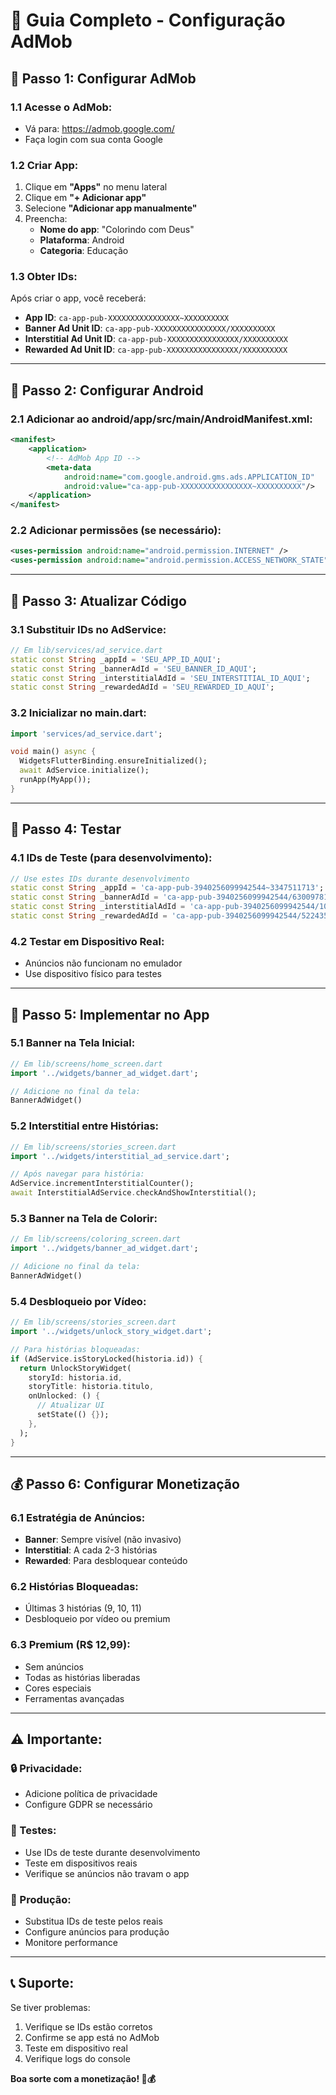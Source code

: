 # 🎯 Guia Completo - Configuração AdMob

## 📱 **Passo 1: Configurar AdMob**

### **1.1 Acesse o AdMob:**
- Vá para: https://admob.google.com/
- Faça login com sua conta Google

### **1.2 Criar App:**
1. Clique em **"Apps"** no menu lateral
2. Clique em **"+ Adicionar app"**
3. Selecione **"Adicionar app manualmente"**
4. Preencha:
   - **Nome do app**: "Colorindo com Deus"
   - **Plataforma**: Android
   - **Categoria**: Educação

### **1.3 Obter IDs:**
Após criar o app, você receberá:
- **App ID**: `ca-app-pub-XXXXXXXXXXXXXXXX~XXXXXXXXXX`
- **Banner Ad Unit ID**: `ca-app-pub-XXXXXXXXXXXXXXXX/XXXXXXXXXX`
- **Interstitial Ad Unit ID**: `ca-app-pub-XXXXXXXXXXXXXXXX/XXXXXXXXXX`
- **Rewarded Ad Unit ID**: `ca-app-pub-XXXXXXXXXXXXXXXX/XXXXXXXXXX`

---

## 🔧 **Passo 2: Configurar Android**

### **2.1 Adicionar ao android/app/src/main/AndroidManifest.xml:**
```xml
<manifest>
    <application>
        <!-- AdMob App ID -->
        <meta-data
            android:name="com.google.android.gms.ads.APPLICATION_ID"
            android:value="ca-app-pub-XXXXXXXXXXXXXXXX~XXXXXXXXXX"/>
    </application>
</manifest>
```

### **2.2 Adicionar permissões (se necessário):**
```xml
<uses-permission android:name="android.permission.INTERNET" />
<uses-permission android:name="android.permission.ACCESS_NETWORK_STATE" />
```

---

## 📝 **Passo 3: Atualizar Código**

### **3.1 Substituir IDs no AdService:**
```dart
// Em lib/services/ad_service.dart
static const String _appId = 'SEU_APP_ID_AQUI';
static const String _bannerAdId = 'SEU_BANNER_ID_AQUI';
static const String _interstitialAdId = 'SEU_INTERSTITIAL_ID_AQUI';
static const String _rewardedAdId = 'SEU_REWARDED_ID_AQUI';
```

### **3.2 Inicializar no main.dart:**
```dart
import 'services/ad_service.dart';

void main() async {
  WidgetsFlutterBinding.ensureInitialized();
  await AdService.initialize();
  runApp(MyApp());
}
```

---

## 🧪 **Passo 4: Testar**

### **4.1 IDs de Teste (para desenvolvimento):**
```dart
// Use estes IDs durante desenvolvimento
static const String _appId = 'ca-app-pub-3940256099942544~3347511713';
static const String _bannerAdId = 'ca-app-pub-3940256099942544/6300978111';
static const String _interstitialAdId = 'ca-app-pub-3940256099942544/1033173712';
static const String _rewardedAdId = 'ca-app-pub-3940256099942544/5224354917';
```

### **4.2 Testar em Dispositivo Real:**
- Anúncios não funcionam no emulador
- Use dispositivo físico para testes

---

## 🚀 **Passo 5: Implementar no App**

### **5.1 Banner na Tela Inicial:**
```dart
// Em lib/screens/home_screen.dart
import '../widgets/banner_ad_widget.dart';

// Adicione no final da tela:
BannerAdWidget()
```

### **5.2 Interstitial entre Histórias:**
```dart
// Em lib/screens/stories_screen.dart
import '../widgets/interstitial_ad_service.dart';

// Após navegar para história:
AdService.incrementInterstitialCounter();
await InterstitialAdService.checkAndShowInterstitial();
```

### **5.3 Banner na Tela de Colorir:**
```dart
// Em lib/screens/coloring_screen.dart
import '../widgets/banner_ad_widget.dart';

// Adicione no final da tela:
BannerAdWidget()
```

### **5.4 Desbloqueio por Vídeo:**
```dart
// Em lib/screens/stories_screen.dart
import '../widgets/unlock_story_widget.dart';

// Para histórias bloqueadas:
if (AdService.isStoryLocked(historia.id)) {
  return UnlockStoryWidget(
    storyId: historia.id,
    storyTitle: historia.titulo,
    onUnlocked: () {
      // Atualizar UI
      setState(() {});
    },
  );
}
```

---

## 💰 **Passo 6: Configurar Monetização**

### **6.1 Estratégia de Anúncios:**
- **Banner**: Sempre visível (não invasivo)
- **Interstitial**: A cada 2-3 histórias
- **Rewarded**: Para desbloquear conteúdo

### **6.2 Histórias Bloqueadas:**
- Últimas 3 histórias (9, 10, 11)
- Desbloqueio por vídeo ou premium

### **6.3 Premium (R$ 12,99):**
- Sem anúncios
- Todas as histórias liberadas
- Cores especiais
- Ferramentas avançadas

---

## ⚠️ **Importante:**

### **🔒 Privacidade:**
- Adicione política de privacidade
- Configure GDPR se necessário

### **📱 Testes:**
- Use IDs de teste durante desenvolvimento
- Teste em dispositivos reais
- Verifique se anúncios não travam o app

### **🚀 Produção:**
- Substitua IDs de teste pelos reais
- Configure anúncios para produção
- Monitore performance

---

## 📞 **Suporte:**

Se tiver problemas:
1. Verifique se IDs estão corretos
2. Confirme se app está no AdMob
3. Teste em dispositivo real
4. Verifique logs do console

**Boa sorte com a monetização! 🎯💰**

